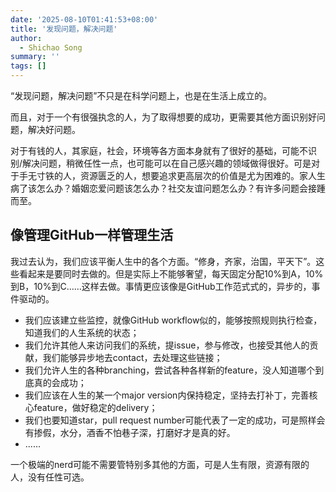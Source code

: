 ```yaml
---
date: '2025-08-10T01:41:53+08:00'
title: '发现问题，解决问题'
author:
  - Shichao Song
summary: ''
tags: []
---
```


“发现问题，解决问题”不只是在科学问题上，也是在生活上成立的。

而且，对于一个有很强执念的人，为了取得想要的成功，更需要其他方面识别好问题，解决好问题。

对于有钱的人，其家庭，社会，环境等各方面本身就有了很好的基础，可能不识别/解决问题，稍微任性一点，也可能可以在自己感兴趣的领域做得很好。可是对于手无寸铁的人，资源匮乏的人，想要追求更高层次的价值是尤为困难的。家人生病了该怎么办？婚姻恋爱问题该怎么办？社交友谊问题怎么办？有许多问题会接踵而至。

## 像管理GitHub一样管理生活

我过去认为，我们应该平衡人生中的各个方面。“修身，齐家，治国，平天下”。这些看起来是要同时去做的。但是实际上不能够奢望，每天固定分配10%到A，10%到B，10%到C……这样去做。事情更应该像是GitHub工作范式式的，异步的，事件驱动的。

- 我们应该建立些监控，就像GitHub workflow似的，能够按照规则执行检查，知道我们的人生系统的状态；
- 我们允许其他人来访问我们的系统，提issue，参与修改，也接受其他人的贡献，我们能够异步地去contact，去处理这些链接；
- 我们允许人生的各种branching，尝试各种各样新的feature，没人知道哪个到底真的会成功；
- 我们应该在人生的某一个major version内保持稳定，坚持去打补丁，完善核心feature，做好稳定的delivery；
- 我们也要知道star，pull request number可能代表了一定的成功，可是照样会有掺假，水分，酒香不怕巷子深，打磨好才是真的好。
- ......

一个极端的nerd可能不需要管特别多其他的方面，可是人生有限，资源有限的人，没有任性可选。
